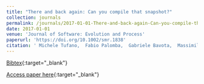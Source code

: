 ```yaml
---
title: "There and back again: Can you compile that snapshot?"
collection: journals
permalink: /journals/2017-01-01-There-and-back-again-Can-you-compile-that-snapshot
date: 2017-01-01
venue: 'Journal of Software: Evolution and Process'
paperurl: 'https://doi.org/10.1002/smr.1838'
citation: ' Michele Tufano,  Fabio Palomba,  Gabriele Bavota,  Massimiliano Di Penta,  Rocco Oliveto,  Andrea De Lucia,  Denys Poshyvanyk, &quot;There and back again: Can you compile that snapshot?.&quot; Journal of Software: Evolution and Process, 2017.'
---
```

[Bibtex](https://dblp.org/rec/bib/journals/smr/TufanoPBPOLP17){:target="_blank"}

[Access paper here](https://doi.org/10.1002/smr.1838){:target="_blank"}
